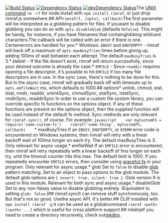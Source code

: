[![Build Status](https://travis-ci.org/isaacs/rimraf.svg?branch=master)](https://travis-ci.org/isaacs/rimraf) [![Dependency Status](https://david-dm.org/isaacs/rimraf.svg)](https://david-dm.org/isaacs/rimraf) [![devDependency Status](https://david-dm.org/isaacs/rimraf/dev-status.svg)](https://david-dm.org/isaacs/rimraf#info=devDependencies)The [UNIX command](http://en.wikipedia.org/wiki/Rm_(Unix)) `rm -rf` for node.Install with `npm install rimraf`, or just drop rimraf.js somewhere.## API`rimraf(f, [opts], callback)`The first parameter will be interpreted as a globbing pattern for files. If youwant to disable globbing you can do so with `opts.disableGlob` (defaults to`false`). This might be handy, for instance, if you have filenames that containglobbing wildcard characters.The callback will be called with an error if there is one.  Certainerrors are handled for you:* Windows: `EBUSY` and `ENOTEMPTY` - rimraf will back off a maximum of  `opts.maxBusyTries` times before giving up, adding 100ms of wait  between each attempt.  The default `maxBusyTries` is 3.* `ENOENT` - If the file doesn't exist, rimraf will return  successfully, since your desired outcome is already the case.* `EMFILE` - Since `readdir` requires opening a file descriptor, it's  possible to hit `EMFILE` if too many file descriptors are in use.  In the sync case, there's nothing to be done for this.  But in the  async case, rimraf will gradually back off with timeouts up to  `opts.emfileWait` ms, which defaults to 1000.## options* unlink, chmod, stat, lstat, rmdir, readdir,  unlinkSync, chmodSync, statSync, lstatSync, rmdirSync, readdirSync    In order to use a custom file system library, you can override    specific fs functions on the options object.    If any of these functions are present on the options object, then    the supplied function will be used instead of the default fs    method.    Sync methods are only relevant for `rimraf.sync()`, of course.    For example:    ```javascript    var myCustomFS = require('some-custom-fs')    rimraf('some-thing', myCustomFS, callback)    ```* maxBusyTries    If an `EBUSY`, `ENOTEMPTY`, or `EPERM` error code is encountered    on Windows systems, then rimraf will retry with a linear backoff    wait of 100ms longer on each try.  The default maxBusyTries is 3.    Only relevant for async usage.* emfileWait    If an `EMFILE` error is encountered, then rimraf will retry    repeatedly with a linear backoff of 1ms longer on each try, until    the timeout counter hits this max.  The default limit is 1000.    If you repeatedly encounter `EMFILE` errors, then consider using    [graceful-fs](http://npm.im/graceful-fs) in your program.    Only relevant for async usage.* glob    Set to `false` to disable [glob](http://npm.im/glob) pattern    matching.    Set to an object to pass options to the glob module.  The default    glob options are `{ nosort: true, silent: true }`.    Glob version 6 is used in this module.    Relevant for both sync and async usage.* disableGlob    Set to any non-falsey value to disable globbing entirely.    (Equivalent to setting `glob: false`.)## rimraf.syncIt can remove stuff synchronously, too.  But that's not so good.  Usethe async API.  It's better.## CLIIf installed with `npm install rimraf -g` it can be used as a globalcommand `rimraf <path> [<path> ...]` which is useful for cross platform support.## mkdirpIf you need to create a directory recursively, check out[mkdirp](https://github.com/substack/node-mkdirp).